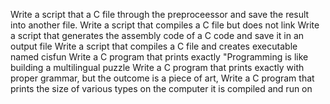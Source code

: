Write a script that a C file through the preproceessor and save the result into another file.
Write a script that compiles a C file but does not link
Write a script that generates the assembly code of a C code and save it in an output file
Write a script that compiles a C file and creates executable named cisfun
Write a C program that prints exactly "Programming is like building a multilingual puzzle
Write a C program that prints exactly with proper grammar, but the outcome is a piece of art,
Write a C program that prints the size of various types on the computer it is compiled and run on
